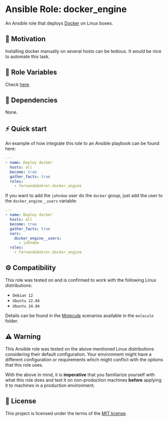 # Ansible Role: docker_engine

An Ansible role that deploys [Docker][01] on Linux boxes.

## 🚀 Motivation

Installing docker manually on several hosts can be tedious. It would be nice to automate this task.

## 📑 Role Variables

Check [here][02].

## 🧰 Dependencies

None.

## ⚡ Quick start

An example of how integrate this role to an Ansible playbook can be found here:

```yml
---
- name: Deploy docker
  hosts: all
  become: true
  gather_facts: true
  roles:
    - fernandobohrer.docker_engine
```

If you want to add the `johndoe` user do the `docker` group, just add the user to the `docker_engine__users` variable:

```yml
---
- name: Deploy docker
  hosts: all
  become: true
  gather_facts: true
  vars:
    docker_engine__users:
      - johndoe
  roles:
    - fernandobohrer.docker_engine
```

## ⚙️ Compatibility

This role was tested on and is confirmed to work with the following Linux distributions:

- `Debian 12`
- `Ubuntu 22.04`
- `Ubuntu 24.04`

Details can be found in the [Molecule][03] scenarios available in the `molecule` folder.

## ⚠️ Warning

This Ansible role was tested on the above mentioned Linux distributions considering their default configuration. Your environment might have a different configuration or requirements which might conflict with the options that this role uses.

With the above in mind, it is **imperative** that you familiarize yourself with what this role does and test it on non-production machines **before** applying it to machines in a production environment.

## 📝 License

This project is licensed under the terms of the [MIT license][04].

[01]: https://docs.docker.com/engine/
[02]: defaults/main.yml
[03]: https://github.com/fernandobohrer/ansible-molecule-scenarios
[04]: /LICENSE
